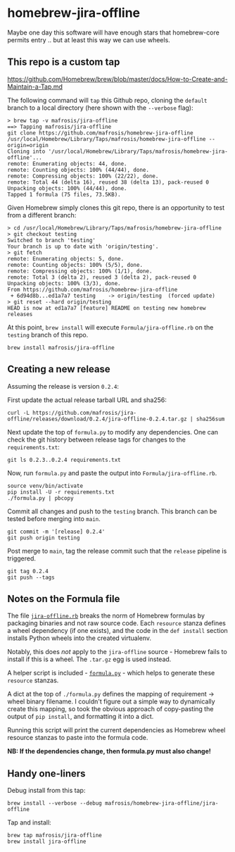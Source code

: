 # homebrew-jira-offline

Maybe one day this software will have enough stars that homebrew-core permits entry .. but at least
this way we can use wheels.


## This repo is a custom tap

https://github.com/Homebrew/brew/blob/master/docs/How-to-Create-and-Maintain-a-Tap.md

The following command will `tap` this Github repo, cloning the `default` branch to a local directory
(here shown with the `--verbose` flag):

```
> brew tap -v mafrosis/jira-offline
==> Tapping mafrosis/jira-offline
git clone https://github.com/mafrosis/homebrew-jira-offline /usr/local/Homebrew/Library/Taps/mafrosis/homebrew-jira-offline --origin=origin
Cloning into '/usr/local/Homebrew/Library/Taps/mafrosis/homebrew-jira-offline'...
remote: Enumerating objects: 44, done.
remote: Counting objects: 100% (44/44), done.
remote: Compressing objects: 100% (22/22), done.
remote: Total 44 (delta 16), reused 38 (delta 13), pack-reused 0
Unpacking objects: 100% (44/44), done.
Tapped 1 formula (75 files, 73.5KB).
```

Given Homebrew simply clones this git repo, there is an opportunity to test from a different branch:

```
> cd /usr/local/Homebrew/Library/Taps/mafrosis/homebrew-jira-offline
> git checkout testing
Switched to branch 'testing'
Your branch is up to date with 'origin/testing'.
> git fetch
remote: Enumerating objects: 5, done.
remote: Counting objects: 100% (5/5), done.
remote: Compressing objects: 100% (1/1), done.
remote: Total 3 (delta 2), reused 3 (delta 2), pack-reused 0
Unpacking objects: 100% (3/3), done.
From https://github.com/mafrosis/homebrew-jira-offline
 + 6d94d8b...ed1a7a7 testing    -> origin/testing  (forced update)
> git reset --hard origin/testing
HEAD is now at ed1a7a7 [feature] README on testing new homebrew releases
```

At this point, `brew install` will execute `Formula/jira-offline.rb` on the `testing` branch of
this repo.

    brew install mafrosis/jira-offline


## Creating a new release

Assuming the release is version `0.2.4`:

First update the actual release tarball URL and sha256:

```
curl -L https://github.com/mafrosis/jira-offline/releases/download/0.2.4/jira-offline-0.2.4.tar.gz | sha256sum
```

Next update the top of `formula.py` to modify any dependencies. One can check the git history between
release tags for changes to the `requirements.txt`:

```
git ls 0.2.3..0.2.4 requirements.txt
```

Now, run `formula.py` and paste the output into `Formula/jira-offline.rb`.

```
source venv/bin/activate
pip install -U -r requirements.txt
./formula.py | pbcopy
```

Commit all changes and push to the `testing` branch. This branch can be tested before merging into
`main`.

```
git commit -m '[release] 0.2.4'
git push origin testing
```

Post merge to `main`, tag the release commit such that the `release` pipeline is triggered.

```
git tag 0.2.4
git push --tags
```


## Notes on the Formula file

The file [`jira-offline.rb`](./Formula/jira-offline.rb) breaks the norm of Homebrew formulas by
packaging binaries and not raw source code. Each `resource` stanza defines a wheel dependency (if one
exists), and the code in the `def install` section installs Python wheels into the created
virtualenv.

Notably, this does _not_ apply to the `jira-offline` source - Homebrew fails to install if this is
a wheel. The `.tar.gz` egg is used instead.

A helper script is included - [`formula.py`](./formula.py) - which helps to generate these
`resource` stanzas.

A dict at the top of `./formula.py` defines the mapping of requirement -> wheel binary filename. I
couldn't figure out a simple way to dynamically create this mapping, so took the obvious approach
of copy-pasting the output of `pip install`, and formatting it into a dict.

Running this script will print the current dependencies as Homebrew wheel resource stanzas to paste
into the formula code.

**NB: If the dependencies change, then formula.py must also change!**


## Handy one-liners

Debug install from this tap:

    brew install --verbose --debug mafrosis/homebrew-jira-offline/jira-offline

Tap and install:

    brew tap mafrosis/jira-offline
    brew install jira-offline
